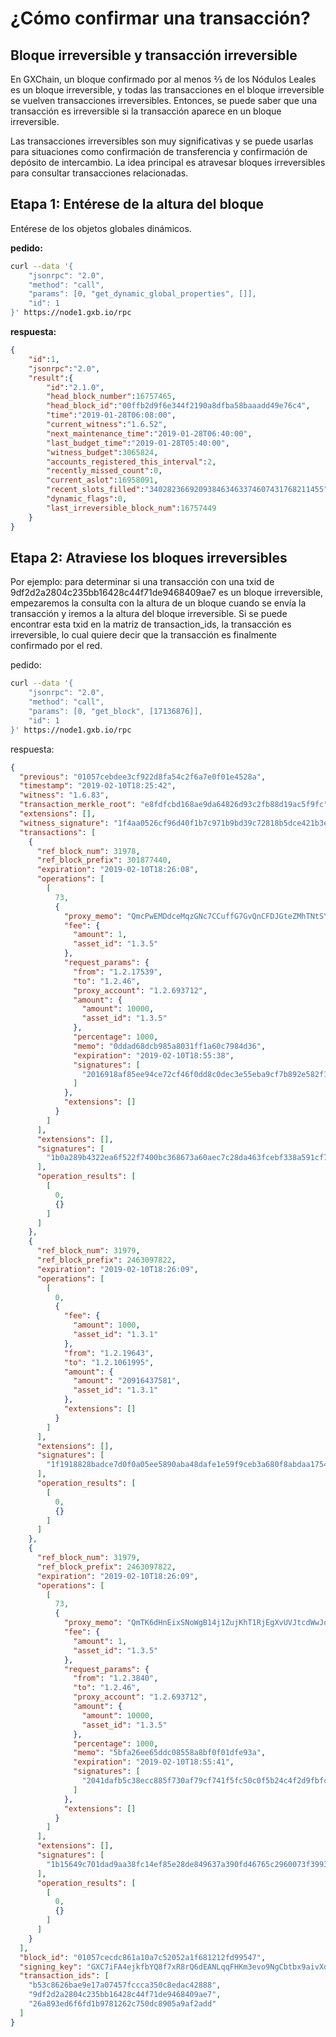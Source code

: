 # ¿Cómo confirmar una transacción?

## Bloque irreversible y transacción irreversible
En GXChain, un bloque confirmado por al menos ⅔ de los Nódulos Leales es un bloque irreversible, y todas las transacciones en el bloque irreversible se vuelven transacciones irreversibles. Entonces, se puede saber que una transacción es irreversible si la transacción aparece en un bloque irreversible.

Las transacciones irreversibles son muy significativas y se puede usarlas para situaciones como confirmación de transferencia y confirmación de depósito de intercambio. La idea principal es atravesar bloques irreversibles para consultar transacciones relacionadas.

## Etapa 1: Entérese de la altura del bloque

Entérese de los objetos globales dinámicos.

**pedido:**
``` bash
curl --data '{
    "jsonrpc": "2.0",
    "method": "call",
    "params": [0, "get_dynamic_global_properties", []],
    "id": 1
}' https://node1.gxb.io/rpc
```

**respuesta:**
``` json
{
    "id":1,
    "jsonrpc":"2.0",
    "result":{
        "id":"2.1.0",
        "head_block_number":16757465,
        "head_block_id":"00ffb2d9f6e344f2190a8dfba58baaadd49e76c4",
        "time":"2019-01-28T06:08:00",
        "current_witness":"1.6.52",
        "next_maintenance_time":"2019-01-28T06:40:00",
        "last_budget_time":"2019-01-28T05:40:00",
        "witness_budget":3065824,
        "accounts_registered_this_interval":2,
        "recently_missed_count":0,
        "current_aslot":16958091,
        "recent_slots_filled":"340282366920938463463374607431768211455",
        "dynamic_flags":0,
        "last_irreversible_block_num":16757449
    }
}
```


## Etapa 2: Atraviese los bloques irreversibles

Por ejemplo: para determinar si una transacción con una txid de 9df2d2a2804c235bb16428c44f71de9468409ae7 es un bloque irreversible, empezaremos la consulta con la altura de un bloque cuando se envía la transacción y iremos a la altura del bloque irreversible. Si se puede encontrar esta txid en la matriz de transaction_ids, la transacción es irreversible, lo cual quiere decir que la transacción es finalmente confirmado por el red. 

pedido:
``` bash
curl --data '{
    "jsonrpc": "2.0",
    "method": "call",
    "params": [0, "get_block", [17136876]],
    "id": 1
}' https://node1.gxb.io/rpc
```

respuesta:
``` json
{
  "previous": "01057cebdee3cf922d8fa54c2f6a7e0f01e4528a",
  "timestamp": "2019-02-10T18:25:42",
  "witness": "1.6.83",
  "transaction_merkle_root": "e8fdfcbd168ae9da64826d93c2fb88d19ac5f9fc",
  "extensions": [],
  "witness_signature": "1f4aa0526cf96d40f1b7c971b9bd39c72818b5dce421b3ec4e730d2f720e4a3a8e2f6dfe2696f8a52e221f4bfb4f828eff8488d6c6131933fc85a01437893564db",
  "transactions": [
    {
      "ref_block_num": 31978,
      "ref_block_prefix": 301877440,
      "expiration": "2019-02-10T18:26:08",
      "operations": [
        [
          73,
          {
            "proxy_memo": "QmcPwEMDdceMqzGNc7CCuffG7GvQnCFDJGteZMhTNtSYaA",
            "fee": {
              "amount": 1,
              "asset_id": "1.3.5"
            },
            "request_params": {
              "from": "1.2.17539",
              "to": "1.2.46",
              "proxy_account": "1.2.693712",
              "amount": {
                "amount": 10000,
                "asset_id": "1.3.5"
              },
              "percentage": 1000,
              "memo": "0ddad68dcb985a8031ff1a60c7984d36",
              "expiration": "2019-02-10T18:55:38",
              "signatures": [
                "2016918af85ee94ce72cf46f0dd8c0dec3e55eba9cf7b892e582f15b10f2949a3f7a6e4f9bdb1470414da2098032132c2ceb7725a9183fe2fe0eaa2b87c087ab88"
              ]
            },
            "extensions": []
          }
        ]
      ],
      "extensions": [],
      "signatures": [
        "1b0a289b4322ea6f522f7400bc368673a60aec7c28da463fcebf338a591cf7d8c8081ca39533a7ae28346cea503745804064f3d9f946f9bb2a13d5a04a3f751cfc"
      ],
      "operation_results": [
        [
          0,
          {}
        ]
      ]
    },
    {
      "ref_block_num": 31979,
      "ref_block_prefix": 2463097822,
      "expiration": "2019-02-10T18:26:09",
      "operations": [
        [
          0,
          {
            "fee": {
              "amount": 1000,
              "asset_id": "1.3.1"
            },
            "from": "1.2.19643",
            "to": "1.2.1061995",
            "amount": {
              "amount": "20916437581",
              "asset_id": "1.3.1"
            },
            "extensions": []
          }
        ]
      ],
      "extensions": [],
      "signatures": [
        "1f1918828badce7d0f0a05ee5890aba48dafe1e59f9ceb3a680f8abdaa17546c827f4302988d51857d1b89188bb2ba426410015c2d627cfa2dfa44c441348d3105"
      ],
      "operation_results": [
        [
          0,
          {}
        ]
      ]
    },
    {
      "ref_block_num": 31979,
      "ref_block_prefix": 2463097822,
      "expiration": "2019-02-10T18:26:09",
      "operations": [
        [
          73,
          {
            "proxy_memo": "QmTK6dHnEixSNoWgB14j1ZujKhT1RjEgXvUVJtcdWwJoTX",
            "fee": {
              "amount": 1,
              "asset_id": "1.3.5"
            },
            "request_params": {
              "from": "1.2.3840",
              "to": "1.2.46",
              "proxy_account": "1.2.693712",
              "amount": {
                "amount": 10000,
                "asset_id": "1.3.5"
              },
              "percentage": 1000,
              "memo": "5bfa26ee65ddc08558a8bf0f01dfe93a",
              "expiration": "2019-02-10T18:55:41",
              "signatures": [
                "2041dafb5c38ecc885f730af79cf741f5fc50c0f5b24c4f2d9fbfca7a34009394b3efea5ef426f4f7eb864431c8f9462b31a0e08af7fa6367b99d5673c502fe473"
              ]
            },
            "extensions": []
          }
        ]
      ],
      "extensions": [],
      "signatures": [
        "1b15649c701dad9aa38fc14ef85e28de849637a390fd46765c2960073f3993522d6d2a0e795f5c30005877cddafbcd926a9d94be6a763607d24b5fbf9e2b03fef2"
      ],
      "operation_results": [
        [
          0,
          {}
        ]
      ]
    }
  ],
  "block_id": "01057cecdc861a10a7c52052a1f681212fd99547",
  "signing_key": "GXC7iFA4ejkfbYQ8f7xR8rQ6dEANLqqFHKm3evo9NgCbtbx9aivXd",
  "transaction_ids": [
    "b53c8626bae9e17a07457fccca350c8edac42888",
    "9df2d2a2804c235bb16428c44f71de9468409ae7",
    "26a893ed6f6fd1b9781262c750dc8905a9af2add"
  ]
}
```
